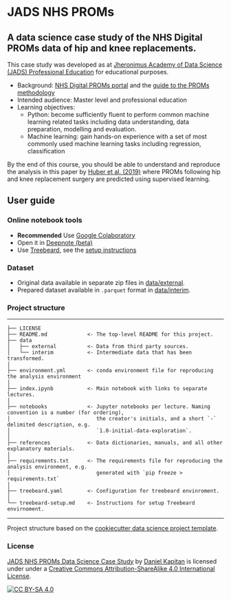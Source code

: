 # JADS NHS PROMs

## A data science case study of the NHS Digital PROMs data of hip and knee replacements.

This case study was developed as at [Jheronimus Academy of Data Science (JADS) Professional Education](https://jads.nl/business.html) for educational purposes. 

* Background: [NHS Digital PROMs portal](https://digital.nhs.uk/data-and-information/data-tools-and-services/data-services/patient-reported-outcome-measures-proms#case-studies) and the [guide to the PROMs methodology](https://digital.nhs.uk/binaries/content/assets/legacy/pdf/g/t/proms_guide_v12.pdf)
* Intended audience: Master level and professional education
* Learning objectives:
  * Python: become sufficiently fluent to perform common machine learning related tasks including data understanding, data preparation, modelling and evaluation.
  * Machine learning: gain hands-on experience with a set of most commonly used machine learning tasks including regression, classification

By the end of this course, you should be able to understand and reproduce the analysis in this paper by [Huber et al. (2019)](https://github.com/dkapitan/jads-nhs-proms/blob/master/references/huber2019predicting.pdf) where PROMs following hip and knee replacement surgery are predicted using supervised learning.

## User guide

### Online notebook tools

* **Recommended** Use [Google Colaboratory](https://colab.research.google.com/github/dkapitan/jads-nhs-proms/blob/master/index.ipynb)
* Open it in [Deepnote (beta)](https://beta.deepnote.com/launch?template=data-science&url=https%3A//github.com/dkapitan/jads-nhs-proms/blob/master/index.ipynb)
* Use [Treebeard](https://treebeard.io/), see the [setup instructions](https://colab.research.google.com/github/dkapitan/jads-nhs-proms/blob/master/treebeard-setup.md)

### Dataset

* Original data available in separate zip files in [data/external](https://github.com/dkapitan/jads-nhs-proms/tree/master/data/external).
* Prepared dataset available in `.parquet` format in [data/interim](https://github.com/dkapitan/jads-nhs-proms/tree/master/data/interim).

### Project structure

---

    ├── LICENSE
    ├── README.md             <- The top-level README for this project.
    ├── data
    │   ├── external          <- Data from third party sources.
    │   └── interim           <- Intermediate data that has been transformed.
    │
    ├── environment.yml       <- conda environment file for reproducing the analysis environment
    │
    ├── index.ipynb           <- Main notebook with links to separate lectures.
    │
    ├── notebooks             <- Jupyter notebooks per lecture. Naming convention is a number (for ordering),
    │                            the creator's initials, and a short `-` delimited description, e.g.
    │                            `1.0-initial-data-exploration`.
    │
    ├── references            <- Data dictionaries, manuals, and all other explanatory materials.
    │
    ├── requirements.txt      <- The requirements file for reproducing the analysis environment, e.g.
    │                            generated with `pip freeze > requirements.txt`
    │
    ├── treebeard.yaml        <- Configuration for treebeard envinroment.
    │
    └── treebeard-setup.md    <- Instructions for setup Treebeard envirnoment.

---
Project structure based on the [cookiecutter data science project template](https://drivendata.github.io/cookiecutter-data-science/).

### License

[JADS NHS PROMs Data Science Case Study](https://www.github.com/dkapitan/jads-nhs-proms) by [Daniel Kapitan](https://www.linkedin.com/in/dkapitan) is licensed under under a
[Creative Commons Attribution-ShareAlike 4.0 International License](http://creativecommons.org/licenses/by-sa/4.0/).

[![CC BY-SA 4.0](https://img.shields.io/badge/License-CC%20BY%204.0-lightgrey.svg)]([http://creativecommons.org/licenses/by-sa/4.0/) 
